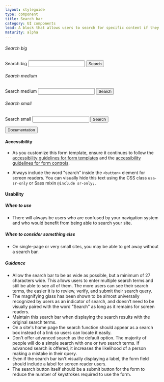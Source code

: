 ```yaml
---
layout: styleguide
type: component
title: Search bar
category: UI components
lead: A block that allows users to search for specific content if they know what search terms to use or can’t find desired content in the main navigation
maturity: alpha
---
```


<div class="preview preview-search-bar">

  <h6>Search big</h6>

  <div class="usa-grid">
    <div class="usa-width-one-half">
      <form class="usa-search usa-search-big">
        <div role="search">
          <label class="usa-sr-only" for="search-field-big">Search big</label>
          <input id="search-field-big" type="search" name="search">
          <button type="submit">
            <span class="usa-search-submit-text">Search</span>
          </button>
        </div>
      </form>
    </div>
  </div>

  <h6>Search medium</h6>

  <div class="usa-grid">
    <div class="usa-width-one-half">
      <form class="usa-search usa-search-medium">
        <div role="search">
          <label class="usa-sr-only" for="search-field">Search medium</label>
          <input id="search-field" type="search" name="search">
          <button type="submit">
            <span class="usa-search-submit-text">Search</span>
          </button>
        </div>
      </form>
    </div>
  </div>

  <h6>Search small</h6>

  <div class="usa-grid">
    <div class="usa-width-one-half">
      <form class="usa-search usa-search-small">
        <div role="search">
          <label class="usa-sr-only" for="search-field-small">Search small</label>
          <input id="search-field-small" type="search" name="search">
          <button type="submit">
            <span class="usa-sr-only">Search</span>
          </button>
        </div>
      </form>
    </div>
  </div>
</div>

<div class="usa-accordion-bordered">
  <button class="usa-button-unstyled usa-accordion-button"
      aria-expanded="true" aria-controls="collapsible-0">
    Documentation
  </button>
  <div id="collapsible-0" aria-hidden="false" class="usa-accordion-content">
    <h4 class="usa-heading">Accessibility</h4>
    <ul class="usa-content-list">
      <li>As you customize this form template, ensure it continues to follow the <a href="{{ site.baseurl }}/components/#forms-blocks">accessibility guidelines for form templates</a> and the <a href="{{ site.baseurl }}/elements/#inputs">accessibility guidelines for form controls</a>.</li>
    </ul>
    <ul class="usa-content-list">
      <li>Always include the word "search" inside the <code>&lt;button&gt;</code> element for screen readers. You can visually hide this text using the CSS class <code>usa-sr-only</code> or Sass mixin <code>@include sr-only;</code>.
    </ul>
    <h4 class="usa-heading">Usability</h4>
    <h5>When to use</h5>
    <ul class="usa-content-list">
      <li>There will always be users who are confused by your navigation system and who would benefit from being able to search your site.</li>
    </ul>
    <h5>When to consider something else</h5>
    <ul class="usa-content-list">
      <li>On single-page or very small sites, you may be able to get away without a search bar.</li>
    </ul>
    <h5>Guidance</h5>
    <ul class="usa-content-list">
      <li>Allow the search bar to be as wide as possible, but a minimum of 27 characters wide. This allows users to enter multiple search terms and still be able to see all of them. The more users can see their search terms, the easier it is to review, verify, and submit their search query.</li>
      <li>The magnifying glass has been shown to be almost universally recognized by users as an indicator of search, and doesn’t need to be visually paired with the word "Search" as long as it remains for screen readers.</li>
      <li>Maintain this search bar when displaying the search results with the original search terms.</li>
      <li>On a site's home page the search function should appear as a search box instead of a link so users can locate it easily.</li>
      <li>Don't offer advanced search as the default option. The majority of people will do a simple search with one or two search terms. If advanced search is offered, it increases the likelihood of a person making a mistake in their query.</li>
      <li>Even if the search bar isn't visually displaying a label, the form field should include a label for screen reader users.</li>
      <li>The search button itself should be a submit button for the form to reduce the number of keystrokes required to use the form.</li>
    </ul>
  </div>
</div>

